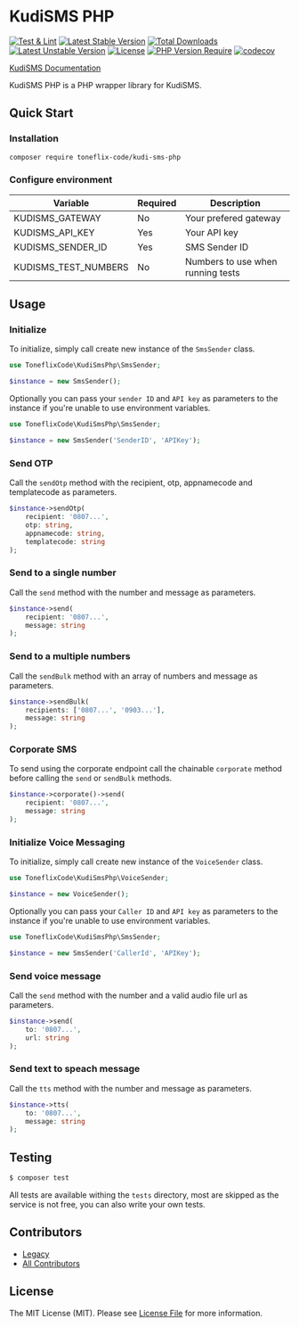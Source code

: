 # KudiSMS PHP

[![Test & Lint](https://github.com/toneflix/kudi-sms-php/actions/workflows/php.yml/badge.svg?branch=main)](https://github.com/toneflix/kudi-sms-php/actions/workflows/php.yml)
[![Latest Stable Version](http://poser.pugx.org/toneflix-code/kudi-sms-php/v)](https://packagist.org/packages/toneflix-code/kudi-sms-php) [![Total Downloads](http://poser.pugx.org/toneflix-code/kudi-sms-php/downloads)](https://packagist.org/packages/toneflix-code/kudi-sms-php) [![Latest Unstable Version](http://poser.pugx.org/toneflix-code/kudi-sms-php/v/unstable)](https://packagist.org/packages/toneflix-code/kudi-sms-php) [![License](http://poser.pugx.org/toneflix-code/kudi-sms-php/license)](https://packagist.org/packages/toneflix-code/kudi-sms-php) [![PHP Version Require](http://poser.pugx.org/toneflix-code/kudi-sms-php/require/php)](https://packagist.org/packages/toneflix-code/kudi-sms-php)
[![codecov](https://codecov.io/gh/toneflix/kudi-sms-php/graph/badge.svg?token=2O7aFulQ9P)](https://codecov.io/gh/toneflix/kudi-sms-php)

[KudiSMS Documentation](https://developer.kudisms.net/)

KudiSMS PHP is a PHP wrapper library for KudiSMS.

## Quick Start

### Installation

```bash
composer require toneflix-code/kudi-sms-php
```

### Configure environment

| Variable             | Required | Description                       |
| -------------------- | -------- | --------------------------------- |
| KUDISMS_GATEWAY      | No       | Your prefered gateway             |
| KUDISMS_API_KEY      | Yes      | Your API key                      |
| KUDISMS_SENDER_ID    | Yes      | SMS Sender ID                     |
| KUDISMS_TEST_NUMBERS | No       | Numbers to use when running tests |

## Usage

### Initialize

To initialize, simply call create new instance of the `SmsSender` class.

```php
use ToneflixCode\KudiSmsPhp\SmsSender;

$instance = new SmsSender();
```

Optionally you can pass your `sender ID` and `API key` as parameters to the instance if you're unable to use environment variables.

```php
use ToneflixCode\KudiSmsPhp\SmsSender;

$instance = new SmsSender('SenderID', 'APIKey');
```

### Send OTP

Call the `sendOtp` method with the recipient, otp, appnamecode and templatecode as parameters.

```php
$instance->sendOtp(
    recipient: '0807...',
    otp: string,
    appnamecode: string,
    templatecode: string
);
```

### Send to a single number

Call the `send` method with the number and message as parameters.

```php
$instance->send(
    recipient: '0807...',
    message: string
);
```

### Send to a multiple numbers

Call the `sendBulk` method with an array of numbers and message as parameters.

```php
$instance->sendBulk(
    recipients: ['0807...', '0903...'],
    message: string
);
```

### Corporate SMS

To send using the corporate endpoint call the chainable `corporate` method before calling the `send` or `sendBulk` methods.

```php
$instance->corporate()->send(
    recipient: '0807...',
    message: string
);
```

### Initialize Voice Messaging

To initialize, simply call create new instance of the `VoiceSender` class.

```php
use ToneflixCode\KudiSmsPhp\VoiceSender;

$instance = new VoiceSender();
```

Optionally you can pass your `Caller ID` and `API key` as parameters to the instance if you're unable to use environment variables.

```php
use ToneflixCode\KudiSmsPhp\SmsSender;

$instance = new SmsSender('CallerId', 'APIKey');
```

### Send voice message

Call the `send` method with the number and a valid audio file url as parameters.

```php
$instance->send(
    to: '0807...',
    url: string
);
```

### Send text to speach message

Call the `tts` method with the number and message as parameters.

```php
$instance->tts(
    to: '0807...',
    message: string
);
```

## Testing

```bash
$ composer test
```

All tests are available withing the `tests` directory, most are skipped as the service is not free, you can also write your own tests.

## Contributors

- [Legacy](https://github.com/3m1n3nc3)
- [All Contributors](../../contributors)

## License

The MIT License (MIT). Please see [License File](LICENSE.md) for more information.
